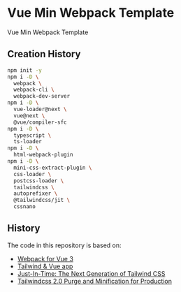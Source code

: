 # Vue Min Webpack Template

Vue Min Webpack Template

## Creation History

```bash
npm init -y
npm i -D \
  webpack \
  webpack-cli \
  webpack-dev-server
npm i -D \
  vue-loader@next \
  vue@next \
  @vue/compiler-sfc
npm i -D \
  typescript \
  ts-loader
npm i -D \
  html-webpack-plugin
npm i -D \
  mini-css-extract-plugin \
  css-loader \
  postcss-loader \
  tailwindcss \
  autoprefixer \
  @tailwindcss/jit \
  cssnano
```

## History

The code in this repository is based on:

- [Webpack for Vue 3](https://lmiller1990.github.io/electic/posts/20200406_webpack_for_vue_3.html)
- [Tailwind & Vue app](https://github.com/snipcart/headlesscommerce)
- [Just-In-Time: The Next Generation of Tailwind CSS](https://youtu.be/3O_3X7InOw8)
- [Tailwindcss 2.0 Purge and Minification for Production](https://github.com/tailwindlabs/tailwindcss/discussions/2819)
